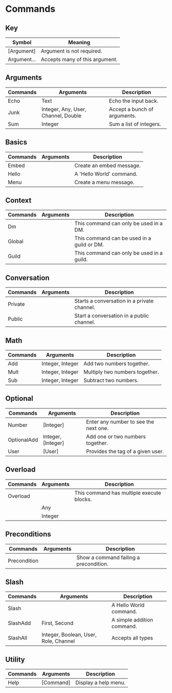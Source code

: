 # Commands

## Key 
| Symbol      | Meaning                        |
| ----------- | ------------------------------ |
| [Argument]  | Argument is not required.      |
| Argument... | Accepts many of this argument. |

## Arguments
| Commands | Arguments                           | Description                  |
| -------- | ----------------------------------- | ---------------------------- |
| Echo     | Text                                | Echo the input back.         |
| Junk     | Integer, Any, User, Channel, Double | Accept a bunch of arguments. |
| Sum      | Integer                             | Sum a list of integers.      |

## Basics
| Commands | Arguments | Description              |
| -------- | --------- | ------------------------ |
| Embed    |           | Create an embed message. |
| Hello    |           | A 'Hello World' command. |
| Menu     |           | Create a menu message.   |

## Context
| Commands | Arguments | Description                                |
| -------- | --------- | ------------------------------------------ |
| Dm       |           | This command can only be used in a DM.     |
| Global   |           | This command can be used in a guild or DM. |
| Guild    |           | This command can only be used in a guild.  |

## Conversation
| Commands | Arguments | Description                                 |
| -------- | --------- | ------------------------------------------- |
| Private  |           | Starts a conversation in a private channel. |
| Public   |           | Start a conversation in a public channel.   |

## Math
| Commands | Arguments        | Description                    |
| -------- | ---------------- | ------------------------------ |
| Add      | Integer, Integer | Add two numbers together.      |
| Mult     | Integer, Integer | Multiply two numbers together. |
| Sub      | Integer, Integer | Subtract two numbers.          |

## Optional
| Commands    | Arguments          | Description                           |
| ----------- | ------------------ | ------------------------------------- |
| Number      | [Integer]          | Enter any number to see the next one. |
| OptionalAdd | Integer, [Integer] | Add one or two numbers together.      |
| User        | [User]             | Provides the tag of a given user.     |

## Overload
| Commands | Arguments | Description                               |
| -------- | --------- | ----------------------------------------- |
| Overload |           | This command has multiple execute blocks. |
|          | Any       |                                           |
|          | Integer   |                                           |

## Preconditions
| Commands     | Arguments | Description                            |
| ------------ | --------- | -------------------------------------- |
| Precondition |           | Show a command failing a precondition. |

## Slash
| Commands | Arguments                             | Description                |
| -------- | ------------------------------------- | -------------------------- |
| Slash    |                                       | A Hello World command.     |
| SlashAdd | First, Second                         | A simple addition command. |
| SlashAll | Integer, Boolean, User, Role, Channel | Accepts all types          |

## Utility
| Commands | Arguments | Description          |
| -------- | --------- | -------------------- |
| Help     | [Command] | Display a help menu. |

